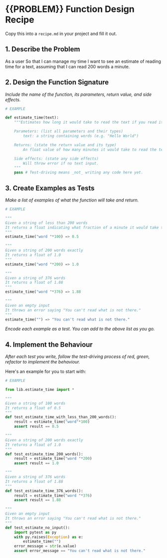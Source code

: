 # {{PROBLEM}} Function Design Recipe

Copy this into a `recipe.md` in your project and fill it out.

## 1. Describe the Problem

As a user
So that I can manage my time
I want to see an estimate of reading time for a text, assuming that I can read 200 words a minute.

## 2. Design the Function Signature

_Include the name of the function, its parameters, return value, and side effects._

```python
# EXAMPLE

def estimate_time(text):
    """Estimates how long it would take to read the text if you read it at 200 words per minute

    Parameters: (list all parameters and their types)
        text: a string containing words (e.g. "Hello World")

    Returns: (state the return value and its type)
        An float value of how many minutes it would take to read the text, with the values after the decimal being fractions of one minute rather than seconds.

    Side effects: (state any side effects)
        Will throw error if no text input.
    """
    pass # Test-driving means _not_ writing any code here yet.
```

## 3. Create Examples as Tests

_Make a list of examples of what the function will take and return._

```python
# EXAMPLE

"""
Given a string of less than 200 words
It returns a float indicating what fraction of a minute it would take to read, e.g. 0.5 = half a minute = 30 seconds.
"""
estimate_time("word "*100) => 0.5

"""
Given a string of 200 words exactly
It returns a float of 1.0
"""
estimate_time("word "*200) => 1.0

"""
Given a string of 376 words
It returns a float of 1.88
"""
estimate_time("word "*376) => 1.88

"""
Given an empty input
It throws an error saying "You can't read what is not there."
"""
estimate_time("") => "You can't read what is not there."


```

_Encode each example as a test. You can add to the above list as you go._

## 4. Implement the Behaviour

_After each test you write, follow the test-driving process of red, green, refactor to implement the behaviour._

Here's an example for you to start with:

```python
# EXAMPLE

from lib.estimate_time import *

"""
Given a string of 100 words
It returns a float of 0.5
"""
def test_estimate_time_with_less_than_200_words():
    result = estimate_time("word"*100)
    assert result == 0.5

"""
Given a string of 200 words exactly
It returns a float of 1.0
"""
def test_estimate_time_200_words():
    result = estimate_time("word "*200)
    assert result == 1.0

"""
Given a string of 376 words
It returns a float of 1.88
"""
def test_estimate_time_376_words():
    result = estimate_time("word "*376)
    assert result == 1.88

"""
Given an empty input
It throws an error saying "You can't read what is not there."
"""
def test_estimate_no_input():
    import pytest as py
    with py.raises(Exception) as e:
        estimate_time("")
    error_message = str(e.value)
    assert error_message == "You can't read what is not there."
```